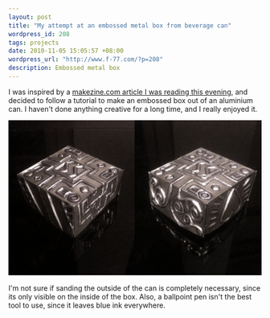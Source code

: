 ```yaml
---
layout: post
title: "My attempt at an embossed metal box from beverage can"
wordpress_id: 208
tags: projects
date: 2010-11-05 15:05:57 +08:00
wordpress_url: "http://www.f-77.com/?p=208"
description: Embossed metal box
---
```

I was inspired by a [makezine.com article I was reading this evening](http://blog.makezine.com/archive/2010/11/how-to_embossed_metal_box_from_beve.html), and decided to follow a tutorial to make an embossed box out of an aluminium can. I haven't done anything creative for a long time, and I really enjoyed it.

<img class="lightbox" src="/images/posts/2010/11/box-small.jpg" alt="Embossed Aluminium Box" />

I'm not sure if sanding the outside of the can is completely necessary, since its only visible on the inside of the box. Also, a ballpoint pen isn't the best tool to use, since it leaves blue ink everywhere.

